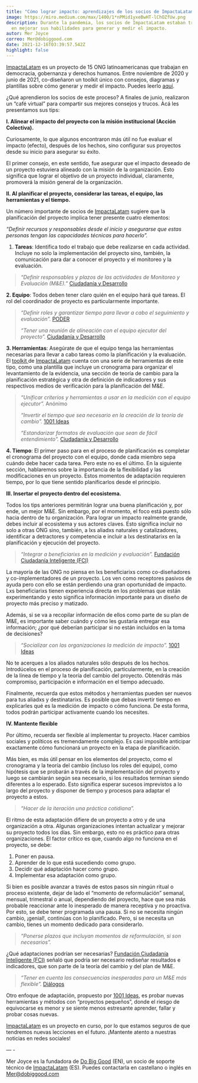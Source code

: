 ```yaml
---
title: "Cómo lograr impacto: aprendizajes de los socios de ImpactaLatam"
image: https://miro.medium.com/max/1400/1*nPMid1yxeBwHT-lChOZfUw.png
description: Durante la pandemia, los socios de ImpactaLatam estaban trabajando
  en mejorar sus habilidades para generar y medir el impacto.
autor: Mer Joyce
correo: Mer@dobiggood.com
date: 2021-12-16T03:39:57.542Z
highlight: false
---
```

<!--StartFragment-->

[ImpactaLatam](https://www.impactalatam.org/) es un proyecto de 15 ONG latinoamericanas que trabajan en democracia, gobernanza y derechos humanos. Entre noviembre de 2020 y junio de 2021, co-diseñaron un toolkit único con consejos, diagramas y plantillas sobre cómo generar y medir el impacto. Puedes leerlo [aquí](https://www.impactalatam.org/metodologia/index.html).

¿Qué aprendieron los socios de este proceso? A finales de junio, realizaron un “café virtual” para compartir sus mejores consejos y trucos. Acá les presentamos sus tips:

**I. Alinear el impacto del proyecto con la misión institucional (Acción Colectiva).**

Curiosamente, lo que algunos encontraron más útil no fue evaluar el impacto (efecto), después de los hechos, sino configurar sus proyectos desde su inicio para asegurar su éxito.

El primer consejo, en este sentido, fue asegurar que el impacto deseado de un proyecto estuviera alineado con la misión de la organización. Esto significa que lograr el objetivo de un proyecto individual, claramente, promoverá la misión general de la organización.

<script async src="https://pagead2.googlesyndication.com/pagead/js/adsbygoogle.js?client=ca-pub-1186297593871080"
     crossorigin="anonymous"></script>

<ins class="adsbygoogle"
     style="display:block; text-align:center;"
     data-ad-layout="in-article"
     data-ad-format="fluid"
     data-ad-client="ca-pub-1186297593871080"
     data-ad-slot="5597731445"></ins>

<script>
     (adsbygoogle = window.adsbygoogle || []).push({});
</script>

**II. Al planificar el proyecto, considerar las tareas, el equipo, las herramientas y el tiempo.**

Un número importante de socios de [ImpactaLatam](https://www.impactalatam.org/) sugiere que la planificación del proyecto implica tener presente cuatro elementos:

*“Definir recursos y responsables desde el inicio y asegurarse que estas personas tengan las capacidades técnicas para hacerlo”.*

1. **Tareas**: Identifica todo el trabajo que debe realizarse en cada actividad. Incluye no solo la implementación del proyecto sino, también, la comunicación para dar a conocer el proyecto y el monitoreo y la evaluación.

> *“Definir responsables y plazos de las actividades de Monitoreo y Evaluación (M&E).”* [Ciudadanía y Desarrollo](https://www.ciudadaniaydesarrollo.org/)

**2. Equipo**: Todos deben tener claro quién en el equipo hará qué tareas. El rol del coordinador de proyecto es particularmente importante.

> *“Definir roles y garantizar tiempo para llevar a cabo el seguimiento y evaluación”.* [PODER](https://poderlatam.org/en/)
>
> *“Tener una reunión de alineación con el equipo ejecutor del proyecto”.* [Ciudadanía y Desarrollo](https://www.ciudadaniaydesarrollo.org/)

**3. Herramientas**: Asegúrate de que el equipo tenga las herramientas necesarias para llevar a cabo tareas como la planificación y la evaluación. El [toolkit ](http://publicaciones.redciudadana.org/2021/Toolkit%20para%20el%20monitoreo%20%20y%20la%20evaluacio%CC%81n%20de%20impacto_Impacta%20Latam.pdf)de [ImpactaLatam](https://www.impactalatam.org/) cuenta con una serie de herramientas de este tipo, como una plantilla que incluye un cronograma para organizar el levantamiento de la evidencia, una sección de teoría de cambio para la planificación estratégica y otra de definición de indicadores y sus respectivos medios de verificación para la planificación del M&E.

> *“Unificar criterios y herramientas a usar en la medición con el equipo ejecutor”.* Anónimo
>
> *“Invertir el tiempo que sea necesario en la creación de la teoría de cambio”.* [1001 Ideas](https://www.1001ideas.org/)
>
> *“Estandarizar formatos de evaluación que sean de fácil entendimiento”.* [Ciudadanía y Desarrollo](https://www.ciudadaniaydesarrollo.org/)

**4. Tiempo**: El primer paso para en el proceso de planificación es completar el cronograma del proyecto con el equipo, donde cada miembro sepa cuándo debe hacer cada tarea. Pero este no es el último. En la siguiente sección, hablaremos sobre la importancia de la flexibilidad y las modificaciones en un proyecto. Estos momentos de adaptación requieren tiempo, por lo que tiene sentido planificarlos desde el principio.

**III. Insertar el proyecto dentro del ecosistema.**

Todos los tips anteriores permitirán lograr una buena planificación y, por ende, un mejor M&E. Sin embargo, por el momento, el foco está puesto sólo hacia dentro de tu organización. Para lograr un impacto realmente grande, debes incluir al ecosistema y sus actores claves. Esto significa incluir no solo a otras ONG sino, también, a lxs aliadxs naturales y catalizadores, identificar a detractores y competencia e incluir a lxs destinatarixs en la planificación y ejecución del proyecto.

> *“Integrar a beneficiarixs en la medición y evaluación”.* [Fundación Ciudadanía Inteligente (FCI)](https://ciudadaniai.org/)

La mayoría de las ONG no piensa en lxs beneficiarixs como co-diseñadores y co-implementadores de un proyecto. Los ven como receptores pasivos de ayuda pero con ello se están perdiendo una gran oportunidad de impacto. Lxs beneficiarixs tienen experiencia directa en los problemas que están experimentando y esto significa información importante para un diseño de proyecto más preciso y matizado.

Además, si se va a recopilar información de ellos como parte de su plan de M&E, es importante saber cuándo y cómo les gustaría entregar esa información; ¿por qué deberían participar si no están incluidos en la toma de decisiones?

> *“Socializar con las organizaciones la medición de impacto”.* [1001 Ideas](https://www.1001ideas.org/)

No te acerques a los aliados naturales sólo después de los hechos. Introdúcelos en el proceso de planificación, particularmente, en la creación de la línea de tiempo y la teoría del cambio del proyecto. Obtendrás más compromiso, participación e información en el tiempo adecuado.

Finalmente, recuerda que estos métodos y herramientas pueden ser nuevos para tus aliadxs y destinatarixs. Es posible que debas invertir tiempo en explicarles qué es la medición de impacto o cómo funciona. De esta forma, todos podrán participar activamente cuando los necesites.



<script async src="https://pagead2.googlesyndication.com/pagead/js/adsbygoogle.js?client=ca-pub-1186297593871080"
     crossorigin="anonymous"></script>

<ins class="adsbygoogle"
     style="display:block; text-align:center;"
     data-ad-layout="in-article"
     data-ad-format="fluid"
     data-ad-client="ca-pub-1186297593871080"
     data-ad-slot="5597731445"></ins>

<script>
     (adsbygoogle = window.adsbygoogle || []).push({});
</script>



**IV. Mantente flexible**

Por último, recuerda ser flexible al implementar tu proyecto. Hacer cambios sociales y políticos es tremendamente complejo. Es casi imposible anticipar exactamente cómo funcionará un proyecto en la etapa de planificación.

Más bien, es más útil pensar en los elementos del proyecto, como el cronograma y la teoría del cambio (incluso los roles del equipo), como hipótesis que se probarán a través de la implementación del proyecto y luego se cambiarán según sea necesario, si los resultados terminan siendo diferentes a lo esperado. Esto significa esperar sucesos imprevistos a lo largo del proyecto y disponer de tiempo y procesos para adaptar el proyecto a estos.

> *“Hacer de la iteración una práctica cotidiana”.*

El ritmo de esta adaptación difiere de un proyecto a otro y de una organización a otra. Algunas organizaciones intentan actualizar y mejorar su proyecto todos los días. Sin embargo, esto no es práctico para otras organizaciones. El factor crítico es que, cuando algo no funciona en el proyecto, se debe:

1. Poner en pausa.
2. Aprender de lo que está sucediendo como grupo.
3. Decidir qué adaptación hacer como grupo.
4. Implementar esa adaptación como grupo.

Si bien es posible avanzar a través de estos pasos sin ningún ritual o proceso existente, dejar de lado el “momento de reformulación” semanal, mensual, trimestral o anual, dependiendo del proyecto, hace que sea más probable reaccionar ante lo inesperado de manera receptiva y no proactiva. Por esto, se debe tener programada una pausa. Si no se necesita ningún cambio, ¡genial!, continúas con lo planificado. Pero, si se necesita un cambio, tienes un momento dedicado para considerarlo.

> *“Ponerse plazos que incluyan momentos de reformulación, si son necesarios”.*

¿Qué adaptaciones podrían ser necesarias? [Fundación Ciudadanía Inteligente (FCI)](https://ciudadaniai.org/) señaló que podría ser necesario rediseñar resultados e indicadores, que son parte de la teoría del cambio y del plan de M&E.

> *“Tener en cuenta las consecuencias inesperadas para un M&E más flexible”.* [Diálogos](https://www.dialogos.org.gt/)

Otro enfoque de adaptación, propuesto por [1001 Ideas](https://www.1001ideas.org/), es probar nuevas herramientas y métodos con “proyectos pequeños”, donde el riesgo de equivocarse es menor y se siente menos estresante aprender, fallar y probar cosas nuevas.

[ImpactaLatam](https://www.impactalatam.org/) es un proyecto en curso, por lo que estamos seguros de que tendremos nuevas lecciones en el futuro. ¡Mantente atento a nuestras noticias en redes sociales!

— -

Mer Joyce es la fundadora de [Do Big Good](http://www.dobiggood.com/) (EN), un socio de soporte técnico de [ImpactaLatam](https://www.impactalatam.org/) (ES). Puedes contactarla en castellano o inglés en Mer@dobiggood.com

<!--EndFragment-->